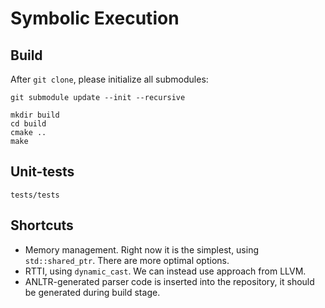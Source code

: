# Symbolic Execution

## Build

After `git clone`, please initialize all submodules:
```
git submodule update --init --recursive
```

```
mkdir build
cd build
cmake ..
make
```

## Unit-tests

```
tests/tests
```

## Shortcuts
- Memory management. Right now it is the simplest, using `std::shared_ptr`. There are more optimal options.
- RTTI, using `dynamic_cast`. We can instead use approach from LLVM.
- ANLTR-generated parser code is inserted into the repository, it should be generated during build stage.
